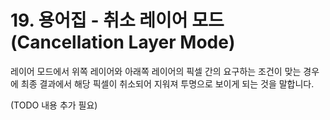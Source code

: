 # 19. 용어집 - 취소 레이어 모드(Cancellation Layer Mode)
레이어 모드에서 위쪽 레이어와 아래쪽 레이어의 픽셀 간의 요구하는 조건이 맞는 경우에 최종 결과에서 해당 픽셀이 취소되어 지워져 투명으로 보이게 되는 것을 말합니다.

(TODO 내용 추가 필요)
